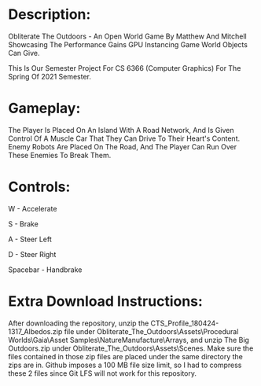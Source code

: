 # **Description:**

Obliterate The Outdoors - An Open World Game By Matthew And Mitchell Showcasing The Performance Gains GPU Instancing Game World Objects Can Give.

This Is Our Semester Project For CS 6366 (Computer Graphics) For The Spring Of 2021 Semester.

# **Gameplay:**

The Player Is Placed On An Island With A Road Network, And Is Given Control Of A Muscle Car That They Can Drive To Their Heart's Content. Enemy Robots Are Placed On The Road, And The Player Can Run Over These Enemies To Break Them.

# **Controls:**

W - Accelerate

S - Brake

A - Steer Left

D - Steer Right

Spacebar - Handbrake

# **Extra Download Instructions:**

After downloading the repository, unzip the CTS_Profile_180424-1317_Albedos.zip file under Obliterate_The_Outdoors\Assets\Procedural Worlds\Gaia\Asset Samples\NatureManufacture\Arrays, and unzip The Big Outdoors.zip under Obliterate_The_Outdoors\Assets\Scenes. Make sure the files contained in those zip files are placed under the same directory the zips are in. Github imposes a 100 MB file size limit, so I had to compress these 2 files since Git LFS will not work for this repository.
